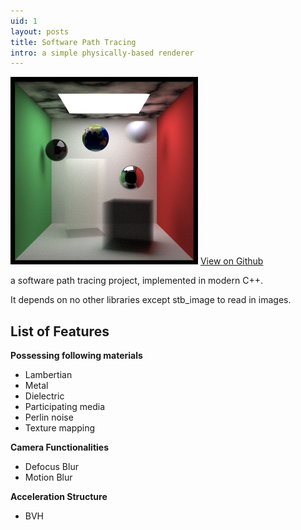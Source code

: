 ```yaml
---
uid: 1
layout: posts
title: Software Path Tracing
intro: a simple physically-based renderer
---
```


<div>
<img src="/assets/images/projects/Software Path Tracing.jpg" width="300"/>
<a href="https://github.com/wcvanvan/SoftwarePathTracing" target="_blank" class="btn btn--primary">View on Github</a>
</div>

a software path tracing project, implemented in modern C++. 

It depends on no other libraries except stb_image to read in images.


## List of Features 
**Possessing following materials**
+ Lambertian
+ Metal
+ Dielectric
+ Participating media
+ Perlin noise
+ Texture mapping

**Camera Functionalities**
+ Defocus Blur
+ Motion Blur

**Acceleration Structure**
+ BVH
